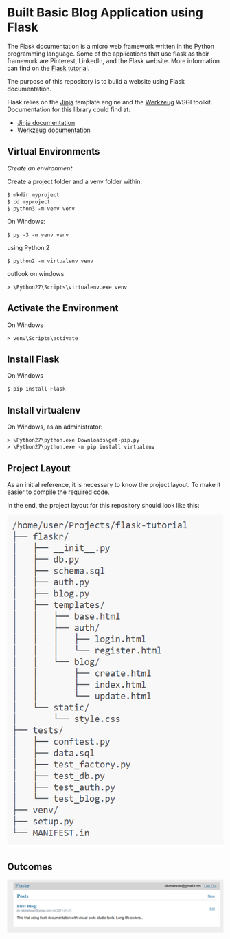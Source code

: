 # Built Basic Blog Application using Flask

The Flask documentation is a micro web framework written in the Python programming language. Some of the applications that use flask as their framework are Pinterest, LinkedIn, and the Flask website. More information can find on the [Flask tutorial](https://flask.palletsprojects.com/en/1.1.x/).

The purpose of this repository is to build a website using Flask documentation. 

Flask relies on the [Jinja](https://www.palletsprojects.com/p/jinja/) template engine and the [Werkzeug](https://www.palletsprojects.com/p/werkzeug/) WSGI  toolkit. Documentation for this library could find at:

  - [Jinja documentation](http://jinja.pocoo.org/docs)
  - [Werkzeug documentation](https://werkzeug.palletsprojects.com/)

## Virtual Environments

*Create an environment*

Create a project folder and a venv folder within:
  
    $ mkdir myproject
    $ cd myproject
    $ python3 -m venv venv
  
On Windows:

    $ py -3 -m venv venv

using Python 2
  
    $ python2 -m virtualenv venv

outlook on windows 

    > \Python27\Scripts\virtualenv.exe venv
  

## Activate the Environment

On Windows

    > venv\Scripts\activate
    
## Install Flask

On Windows

    $ pip install Flask
 
## Install virtualenv

On Windows, as an administrator:

    > \Python27\python.exe Downloads\get-pip.py
    > \Python27\python.exe -m pip install virtualenv
    
## Project Layout
As an initial reference, it is necessary to know the project layout. To make it easier to compile the required code.

In the end, the project layout for this repository should look like this:

![layout](layout.png)

## Outcomes

![app](app.png)
